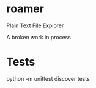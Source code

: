 # roamer
Plain Text File Explorer

A broken work in process


# Tests
python -m unittest discover tests
